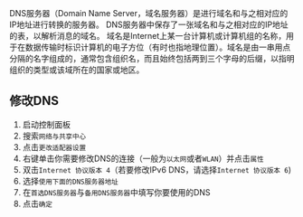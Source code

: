 DNS服务器（Domain Name Server，域名服务器）是进行域名和与之相对应的IP地址进行转换的服务器。
DNS服务器中保存了一张域名和与之相对应的IP地址 的表，以解析消息的域名。 域名是Internet上某一台计算机或计算机组的名称，用于在数据传输时标识计算机的电子方位（有时也指地理位置）。域名是由一串用点分隔的名字组成的，通常包含组织名，而且始终包括两到三个字母的后缀，以指明组织的类型或该域所在的国家或地区。
## 修改DNS
1. 启动控制面板
2. 搜索`网络与共享中心` 
3. 点击`更改适配器设置`
4. 右键单击你需要修改DNS的连接（一般为`以太网`或者`WLAN`）并点击`属性`
5. 双击`Internet 协议版本 4`（若要修改IPv6 DNS，请选择`Internet 协议版本 6`)
6. 选择`使用下面的DNS服务器地址`
7. 在`首选DNS服务器`与`备用DNS服务器`中填写你要使用的DNS
8. 点击`确定`

